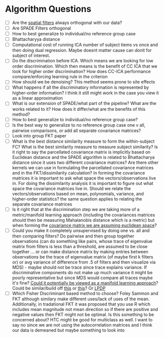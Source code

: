 # Algorithm Questions

* [ ] Are the [spatial filters](https://github.com/zainsouwei/ICASPADE/blob/21adaa891aab69852804d4ae05bb6f2460be63d4/simulate\_time.py#L81C1-L83C6) always orthogonal with our data?
* [ ] Are SPADE Filters orthogonal
* [ ] How to best generalize to individual/no reference group case
* [ ] Bhattacharyya distance
* [ ] Computational cost of running ICA number of subject tiems vs once and then doing dual regression. Maybe doesnt matter cause can donit for subject of interest.
* [ ] Do the discrimination before ICA. Which means we are looking for low order discrimination. Which then means is the benefit of CC ICA that we look for higher order discrimination? How does CC-ICA performance compare/enforcing learning rule in the criterion
* [ ] How should we be denoising? This method seems prone to site effects
* [ ] What happens if all the discriminatory information is represented by higher-order information? I think it still might work in the case you view it as a linear approximation
* [ ] What is our extension of SPADE/what part of the pipeline? What are the works related to it? How does it differ/what are the benefits of this method?
* [ ] How to best generalize to individual/no reference group case?
* [ ] Is the best way to generalize to no reference group case one v all, pairwise comparisons, or add all separate covariance matrices?
* [ ] Look into group FKT paper
* [ ] What is the best distance similarity measure to form the within-subject FC? What is the best similarity measure to measure subject similarity? Is it right to say the parcellated covariance matrix is implicitly based on Euclidean distance and the SPADE algorithm is related to Bhattacharya distance since it uses two different covariance matrices? Are there other kernels we can use in formulating the parcellated covariance matrices and in the FKT/dissimilarity calculation? In forming the covariance matrices it is important to ask what space the vectors/observations live in. For doing the dissimilarity analysis it is important to figure out what space the covariance matrices live in. Should we relate the vectors/observations based on mean, polynomials, variance, and higher-order statistics? the same question applies to relating the separate covariance matrices
* [ ] Is it right that at the discrimination step we are taking more of a metric/manifold learning approach (including the covariances matrices should then be measuring Mahalanobis distance which is a metric) but when forming the [covariance matrix we are assuming euclidean space](https://www.astroml.org/book\_figures/chapter7/fig\_S\_manifold\_PCA.html)?
* [ ] Could you make it completely unsupervised by doing one vs. all and then comparing filters? Do pairwise and then group together observations (can do something like pairs, whose trace of eigenvalue matrix from filters is less than a threshold, are assumed to be close together ... or can make distance matrix by making entries between observations be the trace of eigenvalue matrix (of maybe first k filters or) or avg variance of difference from .5 of filters and then visualize via MDS) - maybe should not be trace since trace explains variance. If discriminative components do not make up much variance it might be poorly representative but since MDS would compare all traces maybe it's fine? [Could it potentially be viewed as a manifold learning approach](https://yao-lab.github.io/2019\_csic5011/slides/lecture13\_key.pdf)? Could be similar/build off [this](https://proceedings.neurips.cc/paper\_files/paper/2003/file/d69116f8b0140cdeb1f99a4d5096ffe4-Paper.pdf) or [this](https://www-jstage-jst-go-jp.proxy.lib.umich.edu/article/jsaisigtwo/2007/DMSM-A603/2007\_04/\_pdf/-char/ja)? Or [LPDP](https://link-springer-com.proxy.lib.umich.edu/chapter/10.1007/978-3-642-04020-7\_60)
* [ ] Which Fisher Discriminant based method to choose? Foley Sammon and FKT although similary make different uses/lack of uses of the mean. Additionally, in tradational FKT it was proposed that you use R which includes mean magnitude not mean direction so if there are positive and negative values then FKT might not be optimal. Is this something to be concerned about? HTC might be good for multiclass as well. I want to say no since we are not using the autocorrelation matrices and I think our data is demeaned but maybe something to look into
